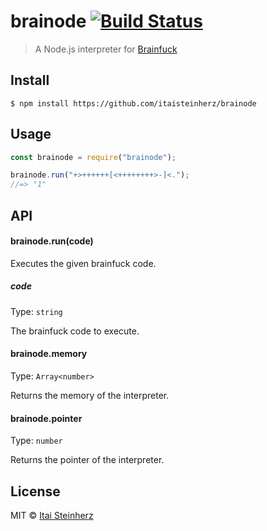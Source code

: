 # brainode [![Build Status](https://travis-ci.org/itaisteinherz/brainode.svg?branch=master)](https://travis-ci.org/itaisteinherz/brainode)

> A Node.js interpreter for [Brainfuck](https://en.wikipedia.org/wiki/Brainfuck)


## Install

```
$ npm install https://github.com/itaisteinherz/brainode
```


## Usage

```js
const brainode = require("brainode");

brainode.run("+>++++++[<++++++++>-]<.");
//=> "1"
```


## API

#### brainode.run(code)

Executes the given brainfuck code.

##### code

Type: `string`

The brainfuck code to execute.


#### brainode.memory

Type: `Array<number>`

Returns the memory of the interpreter.


#### brainode.pointer

Type: `number`

Returns the pointer of the interpreter.


## License

MIT © [Itai Steinherz](https://github.com/itaisteinherz)
